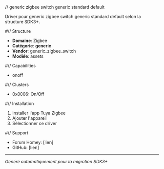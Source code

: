 // generic zigbee switch   generic   standard default

Driver pour generic zigbee switch   generic   standard default selon la structure SDK3+.

#// Structure
- **Domaine**: Zigbee
- **Catégorie**: __generic__
- **Vendor**: generic_zigbee_switch
- **Modèle**: assets

#// Capabilities
- onoff

#// Clusters
- 0x0006: On/Off

#// Installation
1. Installer l'app Tuya Zigbee
2. Ajouter l'appareil
3. Sélectionner ce driver

#// Support
- Forum Homey: [lien]
- GitHub: [lien]

---
*Généré automatiquement pour la migration SDK3+*